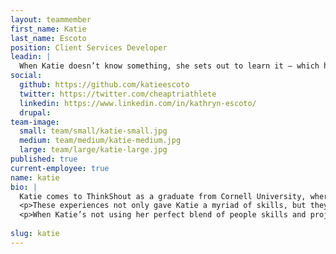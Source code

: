 ```yaml
---
layout: teammember
first_name: Katie
last_name: Escoto
position: Client Services Developer
leadin: |
  When Katie doesn’t know something, she sets out to learn it — which has made Katie a powerhouse in all things even *remotely* related to web development. 
social:
  github: https://github.com/katieescoto
  twitter: https://twitter.com/cheaptriathlete
  linkedin: https://www.linkedin.com/in/kathryn-escoto/
  drupal:
team-image:
  small: team/small/katie-small.jpg
  medium: team/medium/katie-medium.jpg
  large: team/large/katie-large.jpg
published: true
current-employee: true
name: katie
bio: |
  Katie comes to ThinkShout as a graduate from Cornell University, where she studied engineering before starting a tech job at Barclays Investment Bank. After Barclays, Katie wanted to learn more about the process side of her work, so she spent years in various non-technical roles in the fintech sector — from business continuity to project management (all while being involved in her companies’ DEI and CSR efforts).  
  <p>These experiences not only gave Katie a myriad of skills, but they also turned something that had been a budding thought into a necessary action: a career shift that could combine her love of tech and process with her passion for social good. In pursuit of this, Katie attended the Grace Hopper Program at Fullstack Academy in tandem with an MPA program at CUNY Baruch, ultimately reskilling herself as a software engineer/public management extraordinaire.  
  <p>When Katie’s not using her perfect blend of people skills and project management savvy to deliver excellent technical experiences, you can find her making comedy, baking, singing karaoke, or completing Ironman races. (No big deal!!) Katie also has a corgi named Phoebe, which we think is *extremely* important information. 
 
slug: katie
---
```

